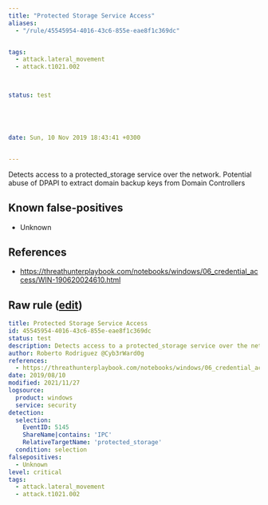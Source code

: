 ```yaml
---
title: "Protected Storage Service Access"
aliases:
  - "/rule/45545954-4016-43c6-855e-eae8f1c369dc"


tags:
  - attack.lateral_movement
  - attack.t1021.002



status: test





date: Sun, 10 Nov 2019 18:43:41 +0300


---
```


Detects access to a protected_storage service over the network. Potential abuse of DPAPI to extract domain backup keys from Domain Controllers

<!--more-->


## Known false-positives

* Unknown



## References

* https://threathunterplaybook.com/notebooks/windows/06_credential_access/WIN-190620024610.html


## Raw rule ([edit](https://github.com/SigmaHQ/sigma/edit/master/rules/windows/builtin/security/win_protected_storage_service_access.yml))
```yaml
title: Protected Storage Service Access
id: 45545954-4016-43c6-855e-eae8f1c369dc
status: test
description: Detects access to a protected_storage service over the network. Potential abuse of DPAPI to extract domain backup keys from Domain Controllers
author: Roberto Rodriguez @Cyb3rWard0g
references:
  - https://threathunterplaybook.com/notebooks/windows/06_credential_access/WIN-190620024610.html
date: 2019/08/10
modified: 2021/11/27
logsource:
  product: windows
  service: security
detection:
  selection:
    EventID: 5145
    ShareName|contains: 'IPC'
    RelativeTargetName: 'protected_storage'
  condition: selection
falsepositives:
  - Unknown
level: critical
tags:
  - attack.lateral_movement
  - attack.t1021.002

```
